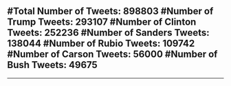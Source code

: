 #Total Number of Tweets: 898803 
#Number of Trump Tweets: 293107
#Number of Clinton Tweets: 252236
#Number of Sanders Tweets: 138044
#Number of Rubio Tweets: 109742
#Number of Carson Tweets: 56000
#Number of Bush Tweets: 49675
---
---
